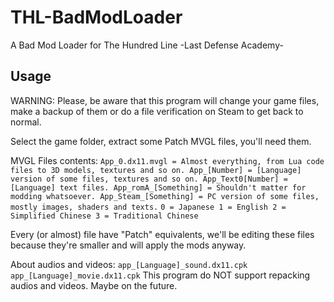 # THL-BadModLoader
A Bad Mod Loader for The Hundred Line -Last Defense Academy-

## Usage
WARNING: Please, be aware that this program will change your game files, make a backup of them or do a file verification on Steam to get back to normal.

Select the game folder, extract some Patch MVGL files, you'll need them.

MVGL Files contents:
``
App_0.dx11.mvgl = Almost everything, from Lua code files to 3D models, textures and so on.
App_[Number] = [Language] version of some files, textures and so on.
App_Text0[Number] = [Language] text files.
App_romA_[Something] = Shouldn't matter for modding whatsoever.
App_Steam_[Something] = PC version of some files, mostly images, shaders and texts.
``
``
0 = Japanese
1 = English
2 = Simplified Chinese
3 = Traditional Chinese
``

Every (or almost) file have "Patch" equivalents, we'll be editing these files because they're smaller and will apply the mods anyway.

About audios and videos:
``
app_[Language]_sound.dx11.cpk
app_[Language]_movie.dx11.cpk
``
This program do NOT support repacking audios and videos. Maybe on the future.
